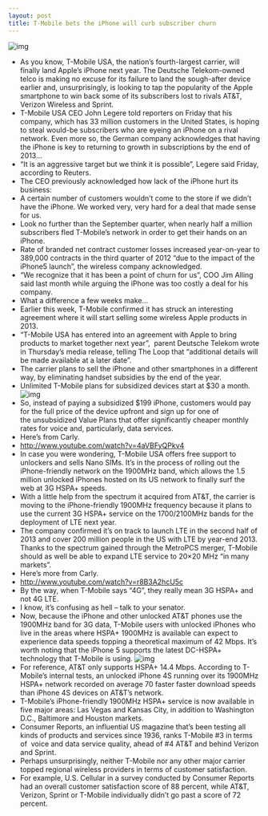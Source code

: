 ```yaml
---
layout: post
title: T-Mobile bets the iPhone will curb subscriber churn
---
```

![img](http://media.idownloadblog.com/wp-content/uploads/2010/07/T-Mobile-Logo.jpg)
* As you know, T-Mobile USA, the nation’s fourth-largest carrier, will finally land Apple’s iPhone next year. The Deutsche Telekom-owned telco is making no excuse for its failure to land the sough-after device earlier and, unsurprisingly, is looking to tap the popularity of the Apple smartphone to win back some of its subscribers lost to rivals AT&T, Verizon Wireless and Sprint.
* T-Mobile USA CEO John Legere told reporters on Friday that his company, which has 33 million customers in the United States, is hoping to steal would-be subscribers who are eyeing an iPhone on a rival network. Even more so, the German company acknowledges that having the iPhone is key to returning to growth in subscriptions by the end of 2013…
* “It is an aggressive target but we think it is possible”, Legere said Friday, according to Reuters.
* The CEO previously acknowledged how lack of the iPhone hurt its business:
* A certain number of customers wouldn’t come to the store if we didn’t have the iPhone. We worked very, very hard for a deal that made sense for us.
* Look no further than the September quarter, when nearly half a million subscribers fled T-Mobile’s network in order to get their hands on an iPhone.
* Rate of branded net contract customer losses increased year-on-year to 389,000 contracts in the third quarter of 2012 “due to the impact of the iPhone5 launch”, the wireless company acknowledged.
* “We recognize that it has been a point of churn for us”, COO Jim Alling said last month while arguing the iPhone was too costly a deal for his company.
* What a difference a few weeks make…
* Earlier this week, T-Mobile confirmed it has struck an interesting agreement where it will start selling some wireless Apple products in 2013.
* “T-Mobile USA has entered into an agreement with Apple to bring products to market together next year”,  parent Deutsche Telekom wrote in Thursday’s media release, telling The Loop that “additional details will be made available at a later date”.
* The carrier plans to sell the iPhone and other smartphones in a different way, by eliminating handset subsidies by the end of the year.
* Unlimited T-Mobile plans for subsidized devices start at $30 a month.
![img](http://media.idownloadblog.com/wp-content/uploads/2012/12/T-Mobile-USA-prepaid-unlimited-plans.jpg)
* So, instead of paying a subsidized $199 iPhone, customers would pay for the full price of the device upfront and sign up for one of the unsubsidized Value Plans that offer significantly cheaper monthly rates for voice and, particularly, data services.
* Here’s from Carly.
* http://www.youtube.com/watch?v=4aVBFyQPkv4
* In case you were wondering, T-Mobile USA offers free support to unlockers and sells Nano SIMs. It’s in the process of rolling out the iPhone-friendly network on the 1900MHz band, which allows the 1.5 million unlocked iPhones hosted on its US network to finally surf the web at 3G HSPA+ speeds.
* With a little help from the spectrum it acquired from AT&T, the carrier is moving to the iPhone-friendly 1900MHz frequency because it plans to use the current 3G HSPA+ service on the 1700/2100MHz bands for the deployment of LTE next year.
* The company confirmed it’s on track to launch LTE in the second half of 2013 and cover 200 million people in the US with LTE by year-end 2013. Thanks to the spectrum gained through the MetroPCS merger, T-Mobile should as well be able to expand LTE service to 20×20 MHz “in many markets”.
* Here’s more from Carly.
* http://www.youtube.com/watch?v=r8B3A2hcU5c
* By the way, when T-Mobile says “4G”, they really mean 3G HSPA+ and not 4G LTE.
* I know, it’s confusing as hell – talk to your senator.
* Now, because the iPhone and other unlocked AT&T phones use the 1900MHz band for 3G data, T-Mobile users with unlocked iPhones who live in the areas where HSPA+ 1900MHz is available can expect to experience data speeds topping a theoretical maximum of 42 Mbps. It’s worth noting that the iPhone 5 supports the latest DC-HSPA+ technology that T-Mobile is using.
![img](http://media.idownloadblog.com/wp-content/uploads/2012/12/T-Mobile-vs-ATT-download-speeds-Root-Metrics-chart-001.jpg)
* For reference, AT&T only supports HSPA+ 14.4 Mbps. According to T-Mobile’s internal tests, an unlocked iPhone 4S running over its 1900MHz HSPA+ network recorded on average 70 faster faster download speeds than iPhone 4S devices on AT&T’s network.
* T-Mobile’s iPhone-friendly 1900MHz HSPA+ service is now available in five major areas: Las Vegas and Kansas City, in addition to Washington D.C., Baltimore and Houston markets.
* Consumer Reports, an influential US magazine that’s been testing all kinds of products and services since 1936, ranks T-Mobile #3 in terms of  voice and data service quality, ahead of #4 AT&T and behind Verizon and Sprint.
* Perhaps unsurprisingly, neither T-Mobile nor any other major carrier topped regional wireless providers in terms of customer satisfaction.
* For example, U.S. Cellular in a survey conducted by Consumer Reports had an overall customer satisfaction score of 88 percent, while AT&T, Verizon, Sprint or T-Mobile individually didn’t go past a score of 72 percent.

